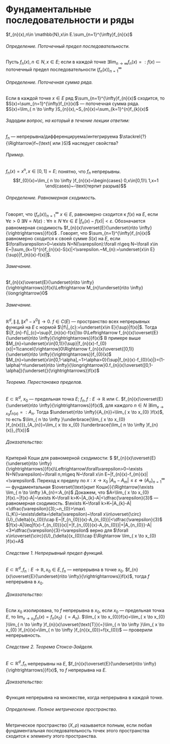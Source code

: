 # Фундаментальные последовательности и ряды
$f_{n}(x),n\in \mathbb{N},x\in E.\sum_{n=1}^{\infty}f_{n}(x)$
###### Определение. Поточечный предел последовательности.
Пусть $f_{n}(x),n\in N,x\in E;$ если в каждой точке $\exists \lim_{ n \to \infty }f_{n}(x)=:f(x)$ — поточечный предел последовательности $(f_{n}(x))_{n=1}^\infty$ 
###### Определение. Поточечная сумма ряда.
Если в каждой точке $x\in E$ ряд $\sum_{n=1}^{\infty}f_{n}(x)$ cходится, то $S(x)=\sum_{n=1}^{\infty}f_{n}(x)$ — поточечная сумма ряда. $S(x)=\lim_{ n \to \infty }S_{n}(x),~S_{n}(x)=\sum_{k=1}^{n}f_{k}(x)$
###### Зададим вопрос, на который в течение лекции ответим:
$f_{n}$ — непрерывна/дифференцируема/интегрируема $\stackrel{?}{\Rightarrow}f~(\text{ или }S)$ наследует свойства?
###### Пример.
$f_{n}(x)=x^n,x\in[0,1]=E;$ понятно, что $f_{n}$ непрерывны. $$f_{0}(x)=\lim_{ n \to \infty }f_{n}(x)=\begin{cases}
0,x\in[0,1)\\
1,x=1
\end{cases}~-\text{терпит разрыв}$$
###### Определение. Равномерная сходимость.
Говорят, что $(f_{n}(x))_{n=1}^{\infty}~x\in E$, равномерно сходится к $f(x)$ на $E$, если
$\forall\varepsilon>0~\exists N=N(\varepsilon):\forall n\geq N~\forall x\in E~|f_{n}(x)-f(x)|<\varepsilon$.
Обозначается равномерная сходимость $f_{n}(x)\overset{E}{\underset{n\to \infty}{\rightrightarrows}}f(x)$ . Говорят, что $\sum_{n=1}^{\infty}f_{n}(x)$ равномерно сходится к своей сумме $S(x)$ на $E$, если $\forall\varepsilon>0~\exists N=N(\varepsilon):\forall n\geq N~\forall x\in E~|\sum_{k=1}^{n}f_{n}(x)-S(x)|<\varepsilon.~M_{n}:=\underset{x\in E}{\sup}|f_{n}(x)-f(x)|$.
###### Замечание.
$f_{n}(x)\overset{E}{\underset{n\to \infty}{\rightrightarrows}}f(x)\Leftrightarrow M_{n}\underset{n\to \infty}{\longrightarrow}0$ 
###### Замечание.
$\mathbb{R}^d,\|.\|,\|x^n-x^0\|\to0$.
$f\in C(E)$ — пространство всех непрерывных функций на $E$ с нормой $\|f\|_{c}:=\underset{x\in E}{\sup}|f(x)|$.
Тогда $\|f_{n}-f\|_{c}=\sup|f_{n}(x)-f(x)|\to 0\Leftrightarrow f_{n}(x)\overset{E}{\underset{n\to \infty}{\rightrightarrows}}f(x)$
В примере выше $M_{n}=\underset{x\in[0,1)}{\sup}|f_{n}(x)-f_{0}(x)|=1\cancel{\rightarrow}0\Rightarrow f_{n}(x)\overset{[0,1)}{\underset{n\to \infty}{\rightrightarrows}}f_{0}(x)$
$M_{n}=\underset{x\in[0,1-\alpha],~1>\alpha>0}{\sup|f_{n}(x)-f_{0}(x)|}=(1-\alpha)^n\underset{n\to \infty}{\longrightarrow}0.f_{n}(x)\overset{[0,1-\alpha]}{\underset{}{\rightrightarrows}}f(x)$
###### Теорема. Перестановка пределов.
$E\subset\mathbb{R}^d,~x_{0}$ — предельная точка $E;~f_{n},f:E\to\mathbb{R}$ или $\mathbb{C}$. $f_{n}(x)\overset{E}{\underset{n\to \infty}{\rightrightarrows}}f(x)$, для каждого $n\in N~\exists \lim_{ x \to x_{0} }f_{n(x)}=:A_{n}$. Тогда $\underset{n\to \infty}{A_{n}}=\lim_{ x \to x_{0} }f(x)$, то есть $\lim_{ n \to \infty }\underbrace{\lim_{ x \to x_{0} }f_{n(x)}}_{A_{n}}=\lim_{ x \to x_{0} }\underbrace{\lim_{ n \to \infty }f_{n}(x)}_{f(x)}$ 
###### Доказательство:
Критерий Коши для равномерной сходимости: $ $f_{n}(x)\overset{E}{\underset{n\to \infty}{\rightrightarrows}}f(x)\Leftrightarrow\forall\varepsilon>0~\exists N=N(\varepsilon)~\forall n,m\geq N~\forall x\in E~|f_{n}(x)-f_{m}(x)|<\varepsilon$.
Переход к пределу по $x:x\to x_{0}~|A_{n}-A_{m}|\leq\varepsilon\Rightarrow(A_{n})_{n=1}^{\infty}$ — фундаментальная $\overset{\text{крит Коши}}{\Rightarrow}\exists \lim_{ n \to \infty }A_{n}=:A_{n}$
Докажем, что $A=\lim_{ x \to x_{0} }f(x).~|f(x)-A|~\exists K~\forall k>K~|A_{k}-A|<\dfrac{\varepsilon}{3}$ — равномерная сходимость. $\exists K~\forall k>K~|A_{k}-A|<\dfrac{\varepsilon}{3};~n_{0}>\max\{L;K\}~\exists\delta=\delta(\varepsilon)~\forall x\in\overset{\circ}{U}_{\delta}(x_{0})\cap E~|f_{n_{0}}(x)-A_{n_{0}}|<\dfrac{\varepsilon}{3}$
$|f(x)-A|\leq|f(x)-f_{n_{0}}(x)|+|f_{n_{0}}(x)-A_{n_{0}}|+|A_{n_{0}}-A|<3*\dfrac{\varepsilon}{3}=\varepsilon$ верно для $\forall x\in\overset{\circ}{U}_{\delta}(x_{0})\cap E\Rightarrow \lim_{ x \to x_{0} }f(x)=A$
###### Следствие 1. Непрерывный предел функций.
$E\subset\mathbb{R}^d,f_{n}:E\to\mathbb{R},x_{0}\in E,f_{n}$ — непрерывна в точке $x_{0}$. $f_{n}(x)\overset{E}{\underset{n\to \infty}{\rightrightarrows}}f(x)$, тогда $f$ непрерывна в $x_{0}$.
###### Доказательство:
Если $x_{0}$ изолирована, то $f$ непрерывна в $x_{0}$, если $x_{0}$ — предельная точка $E$, то $\lim_{ x \to x_{0} }f_{n}(x)=f_{n}(x_{0})~~(=A_{n})$. $\lim_{ x \to x_{0}}f(x)=\lim_{ x \to x_{0} }\lim_{ n \to \infty }f_{n}(x)\overset{\text{Т}}{=}\lim_{ n \to \infty }\lim_{ x \to x_{0} }f_{n}(x)=\lim_{ n \to \infty }f_{n}(x_{0})=f(x_{0})$ — проверили непрерывность.
###### Следствие 2. Теорема Стокса-Зайделя.
$E\subset\mathbb{R}^d,f_{n}$ непрерывны на $E$, $f_{n}(x)\overset{E}{\underset{n\to \infty}{\rightrightarrows}}f(x)$, то $f$ непрерывна на $E$.
###### Доказательство:
Функция непрерывна на множестве, когда непрерывна в каждой точке.
###### Определение. Полное метрическое пространство.
Метрическое пространство $(X,\rho)$ называется полным, если любая фундаментальная последовательность точек этого пространства сходится к элементу этого пространства.
